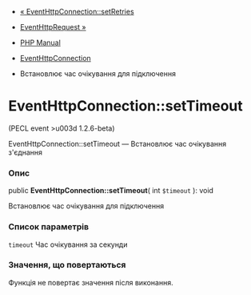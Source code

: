 - [«
EventHttpConnection::setRetries](eventhttpconnection.setretries.md)
- [EventHttpRequest »](class.eventhttprequest.md)

- [PHP Manual](index.md)
- [EventHttpConnection](class.eventhttpconnection.md)
- Встановлює час очікування для підключення

# EventHttpConnection::setTimeout

(PECL event \>u003d 1.2.6-beta)

EventHttpConnection::setTimeout — Встановлює час очікування
з'єднання

### Опис

public **EventHttpConnection::setTimeout**( int `$timeout` ): void

Встановлює час очікування для підключення

### Список параметрів

`timeout`
Час очікування за секунди

### Значення, що повертаються

Функція не повертає значення після виконання.
